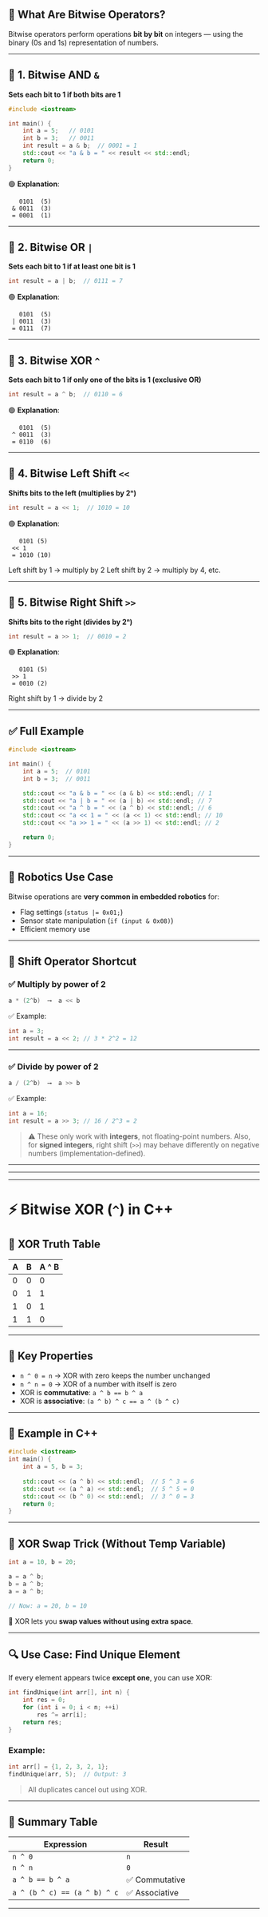 ## 🧠 What Are Bitwise Operators?

Bitwise operators perform operations **bit by bit** on integers — using the binary (0s and 1s) representation of numbers.

---

## 🔧 1. Bitwise AND `&`

**Sets each bit to 1 if both bits are 1**

```cpp
#include <iostream>

int main() {
    int a = 5;   // 0101
    int b = 3;   // 0011
    int result = a & b;  // 0001 = 1
    std::cout << "a & b = " << result << std::endl;
    return 0;
}
```

🟢 **Explanation**:

```
   0101  (5)
 & 0011  (3)
 = 0001  (1)
```

---

## 🔧 2. Bitwise OR `|`

**Sets each bit to 1 if at least one bit is 1**

```cpp
int result = a | b;  // 0111 = 7
```

🟢 **Explanation**:

```
   0101  (5)
 | 0011  (3)
 = 0111  (7)
```

---

## 🔧 3. Bitwise XOR `^`

**Sets each bit to 1 if only one of the bits is 1 (exclusive OR)**

```cpp
int result = a ^ b;  // 0110 = 6
```

🟢 **Explanation**:

```
   0101  (5)
 ^ 0011  (3)
 = 0110  (6)
```

---

## 🔧 4. Bitwise Left Shift `<<`

**Shifts bits to the left (multiplies by 2ⁿ)**

```cpp
int result = a << 1;  // 1010 = 10
```

🟢 **Explanation**:

```
   0101 (5)
 << 1
 = 1010 (10)
```

Left shift by 1 → multiply by 2
Left shift by 2 → multiply by 4, etc.

---

## 🔧 5. Bitwise Right Shift `>>`

**Shifts bits to the right (divides by 2ⁿ)**

```cpp
int result = a >> 1;  // 0010 = 2
```

🟢 **Explanation**:

```
   0101 (5)
 >> 1
 = 0010 (2)
```

Right shift by 1 → divide by 2

---

## ✅ Full Example

```cpp
#include <iostream>

int main() {
    int a = 5;  // 0101
    int b = 3;  // 0011

    std::cout << "a & b = " << (a & b) << std::endl; // 1
    std::cout << "a | b = " << (a | b) << std::endl; // 7
    std::cout << "a ^ b = " << (a ^ b) << std::endl; // 6
    std::cout << "a << 1 = " << (a << 1) << std::endl; // 10
    std::cout << "a >> 1 = " << (a >> 1) << std::endl; // 2

    return 0;
}
```

---

## 🦾 Robotics Use Case

Bitwise operations are **very common in embedded robotics** for:

* Flag settings (`status |= 0x01;`)
* Sensor state manipulation (`if (input & 0x08)`)
* Efficient memory use

---

## 🔁 Shift Operator Shortcut

### ✅ Multiply by power of 2

```cpp
a * (2^b)  ⟶  a << b
```

✅ Example:

```cpp
int a = 3;
int result = a << 2; // 3 * 2^2 = 12
```

---

### ✅ Divide by power of 2

```cpp
a / (2^b)  ⟶  a >> b
```

✅ Example:

```cpp
int a = 16;
int result = a >> 3; // 16 / 2^3 = 2
```

> ⚠️ These only work with **integers**, not floating-point numbers.
> Also, for **signed integers**, right shift (`>>`) may behave differently on negative numbers (implementation-defined).

---
---
---

# ⚡ Bitwise XOR (`^`) in C++

## 📘 XOR Truth Table

| A | B | A ^ B |
| - | - | ----- |
| 0 | 0 | 0     |
| 0 | 1 | 1     |
| 1 | 0 | 1     |
| 1 | 1 | 0     |

---

## 🧠 Key Properties

* `n ^ 0 = n` → XOR with zero keeps the number unchanged
* `n ^ n = 0` → XOR of a number with itself is zero
* XOR is **commutative**: `a ^ b == b ^ a`
* XOR is **associative**: `(a ^ b) ^ c == a ^ (b ^ c)`

---

## 🧪 Example in C++

```cpp
#include <iostream>
int main() {
    int a = 5, b = 3;
    
    std::cout << (a ^ b) << std::endl;  // 5 ^ 3 = 6
    std::cout << (a ^ a) << std::endl;  // 5 ^ 5 = 0
    std::cout << (b ^ 0) << std::endl;  // 3 ^ 0 = 3
    return 0;
}
```

---

## 🔁 XOR Swap Trick (Without Temp Variable)

```cpp
int a = 10, b = 20;

a = a ^ b;
b = a ^ b;
a = a ^ b;

// Now: a = 20, b = 10
```

📌 XOR lets you **swap values without using extra space**.

---

## 🔍 Use Case: Find Unique Element

If every element appears twice **except one**, you can use XOR:

```cpp
int findUnique(int arr[], int n) {
    int res = 0;
    for (int i = 0; i < n; ++i)
        res ^= arr[i];
    return res;
}
```

### Example:

```cpp
int arr[] = {1, 2, 3, 2, 1};
findUnique(arr, 5);  // Output: 3
```

> All duplicates cancel out using XOR.

---

## 🎯 Summary Table

| Expression                   | Result        |
| ---------------------------- | ------------- |
| `n ^ 0`                      | `n`           |
| `n ^ n`                      | `0`           |
| `a ^ b == b ^ a`             | ✅ Commutative |
| `a ^ (b ^ c) == (a ^ b) ^ c` | ✅ Associative |

---
